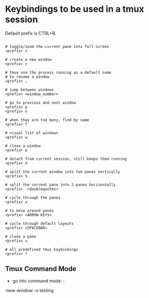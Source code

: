 # Keybindings to be used in a tmux session
Default prefix is CTRL+B.


```shell

# toggle/zoom the current pane into full-screen
<prefix> z

# create a new window 
<prefix> c

# tmux use the process running as a default name
# to rename a window
<prefix> ,

# jump between windows
<prefix> <window_number>

# go to previous and next window
<prefix> p
<prefix> n

# when they are too many, find by name
<prefix> f

# visual list of windows
<prefix> w

# close a window
<prefix> &

# detach from current session, still keeps them running
<prefix> d

# split the current window into two panes vertically
<prefix> %

# split the current pane into 2 panes horizontally
<prefix>  <doublequotes>

# cycle through the panes
<prefix> o

# to move around panes
<prefix> <ARROW KEYS>

# cycle through default layouts
<prefix> <SPACEBAR>

# close a pane
<prefix> x

# all predefined tmux keybindings
<prefix> ?
```

## Tmux Command Mode

- go into command mode: <prefix> :

:new-window -n testing
